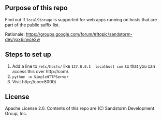 ## Purpose of this repo

Find out if `localStorage` is supported for web apps running on hosts that are
part of the public suffix list.

Rationale: https://groups.google.com/forum/#!topic/sandstorm-dev/yxx6invce2w

## Steps to set up

1. Add a line to `/etc/hosts/` like `127.0.0.1	localhost com` so that you can access this over http://com/.
2. `python -m SimpleHTTPServer`
3. Visit http://com:8000/

## License

Apache License 2.0. Contents of this repo are (C) Sandstorm Development Group, Inc.
